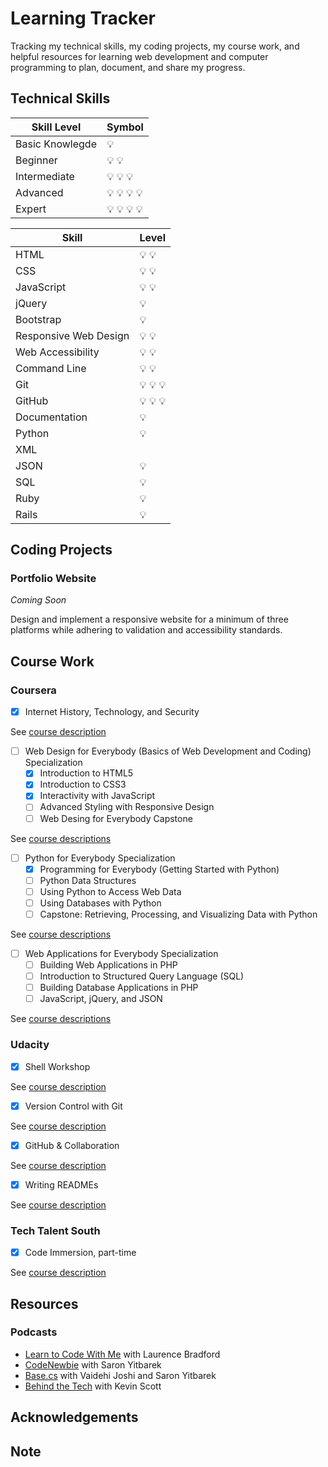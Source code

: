 # Learning Tracker

Tracking my technical skills, my coding projects, my course work, and helpful resources for learning web development and computer programming to plan, document, and share my progress.


## Technical Skills

Skill Level | Symbol
--- | ---
Basic Knowlegde | :bulb:
Beginner | :bulb: :bulb:
Intermediate | :bulb: :bulb: :bulb:
Advanced | :bulb: :bulb: :bulb: :bulb:
Expert | :bulb: :bulb: :bulb: :bulb:

Skill | Level
--- | ---
HTML | :bulb: :bulb:
CSS | :bulb: :bulb:
JavaScript | :bulb: :bulb:
jQuery | :bulb:
Bootstrap | :bulb:
Responsive Web Design | :bulb: :bulb:
Web Accessibility | :bulb: :bulb:
Command Line | :bulb: :bulb:
Git | :bulb: :bulb: :bulb:
GitHub | :bulb: :bulb: :bulb:
Documentation | :bulb:
Python | :bulb:
XML | 
JSON | :bulb:
SQL | :bulb:
Ruby | :bulb:
Rails | :bulb:


## Coding Projects

### Portfolio Website

*Coming Soon*

Design and implement a responsive website for a minimum of three platforms while adhering to validation and accessibility standards.


## Course Work

### Coursera

- [x] Internet History, Technology, and Security

See [course description](https://www.coursera.org/learn/internet-history)

- [ ] Web Design for Everybody (Basics of Web Development and Coding) Specialization
  - [X] Introduction to HTML5
  - [X] Introduction to CSS3
  - [X] Interactivity with JavaScript
  - [ ] Advanced Styling with Responsive Design
  - [ ] Web Desing for Everybody Capstone

See [course descriptions](https://www.coursera.org/specializations/web-design)

- [ ] Python for Everybody Specialization
  - [X] Programming for Everybody (Getting Started with Python)
  - [ ] Python Data Structures
  - [ ] Using Python to Access Web Data
  - [ ] Using Databases with Python
  - [ ] Capstone: Retrieving, Processing, and Visualizing Data with Python

See [course descriptions](https://www.coursera.org/courses?query=python%20for%20everybody)

- [ ] Web Applications for Everybody Specialization
  - [ ] Building Web Applications in PHP
  - [ ] Introduction to Structured Query Language (SQL)
  - [ ] Building Database Applications in PHP
  - [ ] JavaScript, jQuery, and JSON

See [course descriptions](https://www.coursera.org/specializations/web-applications)


### Udacity

- [X] Shell Workshop

See [course description](https://www.udacity.com/course/shell-workshop--ud206)

- [X] Version Control with Git

See [course description](https://www.udacity.com/course/version-control-with-git--ud123)

- [X] GitHub & Collaboration

See [course description](https://www.udacity.com/course/github-collaboration--ud456)

- [X] Writing READMEs

See [course description](https://www.udacity.com/course/writing-readmes--ud777)


### Tech Talent South

- [X] Code Immersion, part-time

See [course description](https://www.techtalentsouth.com/courses/code-immersion/)


## Resources

### Podcasts

- [Learn to Code With Me](https://learntocodewith.me/podcast/) with Laurence Bradford
- [CodeNewbie](https://www.codenewbie.org/podcast) with Saron Yitbarek
- [Base.cs](https://www.codenewbie.org/basecs) with Vaidehi Joshi and Saron Yitbarek
- [Behind the Tech](https://behindthetech.libsynpro.com) with Kevin Scott


## Acknowledgements 

## Note